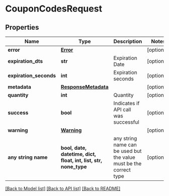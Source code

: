 # CouponCodesRequest


## Properties
Name | Type | Description | Notes
------------ | ------------- | ------------- | -------------
**error** | [**Error**](Error.md) |  | [optional] 
**expiration_dts** | **str** | Expiration Date | [optional] 
**expiration_seconds** | **int** | Expiration seconds | [optional] 
**metadata** | [**ResponseMetadata**](ResponseMetadata.md) |  | [optional] 
**quantity** | **int** | Quantity | [optional] 
**success** | **bool** | Indicates if API call was successful | [optional] 
**warning** | [**Warning**](Warning.md) |  | [optional] 
**any string name** | **bool, date, datetime, dict, float, int, list, str, none_type** | any string name can be used but the value must be the correct type | [optional]

[[Back to Model list]](../README.md#documentation-for-models) [[Back to API list]](../README.md#documentation-for-api-endpoints) [[Back to README]](../README.md)


